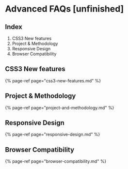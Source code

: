# Advanced FAQs \[unfinished\]

## Index

1. CSS3 New features
2. Project & Methodology
3. Responsive Design
4. Browser Compatibility

## CSS3 New features

{% page-ref page="css3-new-features.md" %}

## Project & Methodology

{% page-ref page="project-and-methodology.md" %}

## Responsive Design

{% page-ref page="responsive-design.md" %}

## Browser Compatibility

{% page-ref page="browser-compatibility.md" %}

